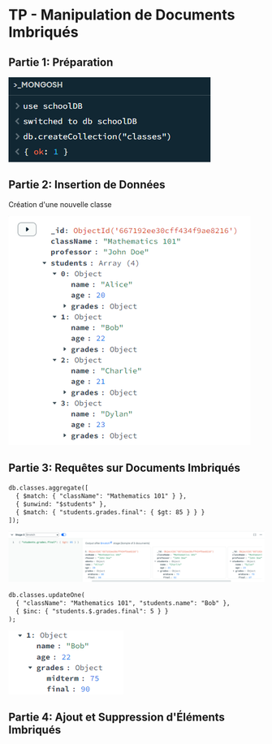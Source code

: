 # TP - Manipulation de Documents Imbriqués

## Partie 1: Préparation

![img](/TPs/images/Optionnal/1.png)

## Partie 2: Insertion de Données
Création d'une nouvelle classe

![img](/TPs/images/Optionnal/6.png)

## Partie 3: Requêtes sur Documents Imbriqués

```mongo
db.classes.aggregate([
  { $match: { "className": "Mathematics 101" } },
  { $unwind: "$students" },
  { $match: { "students.grades.final": { $gt: 85 } } }
]);
```

![img](/TPs/images/Optionnal/7.png)

```mongo
db.classes.updateOne(
  { "className": "Mathematics 101", "students.name": "Bob" },
  { $inc: { "students.$.grades.final": 5 } }
);

```

![img](/TPs/images/Optionnal/8.png)

## Partie 4: Ajout et Suppression d'Éléments Imbriqués